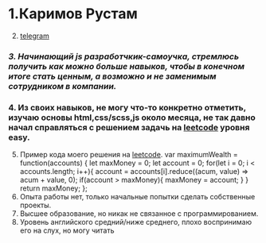 # 1.Каримов Рустам
2. [telegram ](https://t.me/ONYXIAN)
### *3. Начинающий js разработчкик-самоучка, стремлюсь получить как можно больше навыков, чтобы в конечном итоге стать ценным, а возможно и не заменимым сотрудником в компании.*
### 4. Из своих навыков, не могу что-то конкретно отметить, изучаю основы html,css/scss,js около месяца, не так давно начал справляться с решением задачь на [leetcode](https://leetcode.com) уровня easy.
5. Пример кода моего решения на [leetcode](https://leetcode.com).
var maximumWealth = function(accounts) {
    let maxMoney = 0;
    let account = 0;
    for(let i = 0; i < accounts.length; i++){
    account = accounts[i].reduce((acum, value) => acum + value, 0);
    if(account > maxMoney){
        maxMoney = account;
    }
        }
    return maxMoney;
};
6. Опыта работы нет, только начальные попытки сделать собственные проекты.
7. Высшее образование, но никак не связанное с программированием.
8. Уровень английского средний/ниже среднего, плохо воспринимаю его на слух, но могу читать